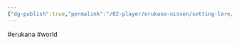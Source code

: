 ```yaml
---
{"dg-publish":true,"permalink":"/02-player/erukana-nissen/setting-lore/ceynor/"}
---
```


#erukana #world 

